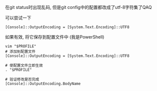 在git status时出现乱码, 但是git config中的配置都改成了utf-8字符集了QAQ



可以尝试一下

```shell
[Console]::OutputEncoding = [System.Text.Encoding]::UTF8
```

如果有效, 将它保存到配置文件中 (我是PowerShell)

```shell
vim "$PROFILE"
# 添加到配置文件
[Console]::OutputEncoding = [System.Text.Encoding]::UTF8

# 使配置文件立即生效
. "$PROFILE"

# 验证修改是否完成
[Console]::OutputEncoding.BodyName
```

